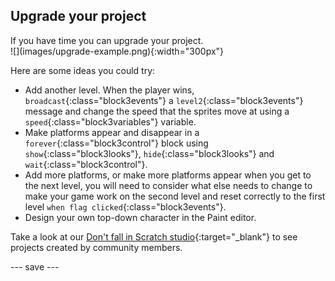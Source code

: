 ## Upgrade your project

<div style="display: flex; flex-wrap: wrap">
<div style="flex-basis: 200px; flex-grow: 1; margin-right: 15px;">
If you have time you can upgrade your project. 
</div>
<div>
![](images/upgrade-example.png){:width="300px"}
</div>
</div> 

Here are some ideas you could try:
- Add another level. When the player wins, `broadcast`{:class="block3events"} a `level2`{:class="block3events"} message and change the speed that the sprites move at using a `speed`{:class="block3variables"} variable.
- Make platforms appear and disappear in a `forever`{:class="block3control"} block using `show`{:class="block3looks"}, `hide`{:class="block3looks"} and `wait`{:class="block3control"}.
- Add more platforms, or make more platforms appear when you get to the next level, you will need to consider what else needs to change to make your game work on the second level and reset correctly to the first level `when flag clicked`{:class="block3events"}.
- Design your own top-down character in the Paint editor.

Take a look at our [Don't fall in Scratch studio](https://scratch.mit.edu/studios/29601182){:target="_blank"} to see projects created by community members.

--- save ---
